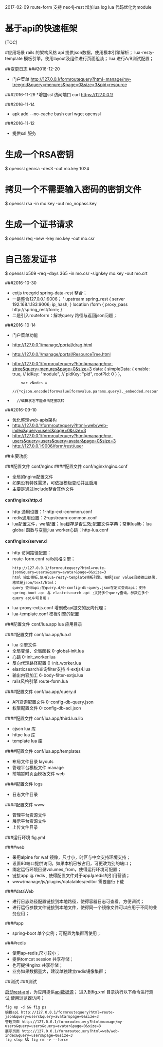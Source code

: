 2017-02-09
    route-form 支持 neo4j-rest
    增加lua log
    lua 代码优化为module
    
    
基于api的快速框架
=========================


[TOC]

#应用场景
rails 的架构风格
api 提供json数据，使用模本引擎解析；
lua-resty-template 模板引擎，使用layout及组件进行页面组装；
lua 进行A/B测试配置；


##变更日志
###2016-12-20
* 门户菜单
  http://127.0.0.1/formroutequery?html=manage/my-treegrid&query=menures&page=0&size=3&pid=resource

###2016-11-29
*增加ssl 访问端口 curl https://127.0.0.1/

###2016-11-14
* apk add --no-cache   bash  curl  wget openssl


###2016-11-12
* 提供ssl 服务
# 生成一个RSA密钥 
$ openssl genrsa -des3 -out mo.key 1024
# 拷贝一个不需要输入密码的密钥文件
$ openssl rsa -in mo.key -out mo_nopass.key
# 生成一个证书请求
$ openssl req -new -key mo.key -out mo.csr
# 自己签发证书
$ openssl x509 -req -days 365 -in mo.csr -signkey mo.key -out mo.crt


###2016-10-30
*   extjs treegrid spring-data-rest 整合；
*   一是整合127.0.0.1:9006；
'
upstream spring_rest {
    server 192.168.1.183:9006;
      ip_hash;
}
location /form {
  proxy_pass http://spring_rest/form;
}
'
*   二是引入routeform：解决query 路径与返回json问题；



###2016-10-14
*   门户菜单功能
*   http://127.0.0.1/manage/portal/drag.html
*   http://127.0.0.1/manage/portal/ResourceTree.html
*   http://127.0.0.1/formroutequery?html=manage/my-ztree&query=menures&page=0&size=3
        data: {
            simpleData: {
                enable: true,
//                idKey: "module",
//                pIdKey: "pid",
                rootPId: 0
            }
        },
        
            var zNodes =
                    //{*cjson.encode(formvalue[formvalue.params.query]._embedded.resource)*};
*       //编辑状态不能点击链接跳转
                    

###2016-09-10
*   优化整理web-apis架构
*   http://127.0.0.1/formroutequery?html=web/web-index&query=users&page=0&size=3
*   http://127.0.0.1/formroutequery?html=manage/my-users&query=users&query=avatar&page=0&size=3
*   http://127.0.0.1:9006/form/rest/user



##主要功能


###配置文件 conf/nginx
####配置文件 conf/nginx/nginx.conf
-   全局的nginx配置文件
-   如果没有特殊需求，可依据模板变动并且启用
-   主要是通过include整合其他文件

#### conf/nginx/http.d
-   http 通用设置：1-http-ext-common.conf
-   redis通用设置：2-upstream-common.conf
-   lua配置文件，waf配置；lua缓存是否生效;配置文件字典；常用lualib；lua global 函数与变量;lua worker心跳：http-lua.conf

#### conf/nginx/server.d
-   http 访问路径配置：
-   route-form.conf rails风格引擎；
    ```
    http://127.0.0.1/formroutequery?html=route-json&query=users&query=avatar&page=0&size=3
    html 输出模板,使用lua-resty-template模板引擎，根据json value组装输出结果,格式是json/text/html；
    query 查询api;在query.d/0-config-db-query.json在定义查询api；支持spring-boot api 与 elastcisearch api ;支持多个query查询，参数在多个query api中可复用；
    
    ```
-   lua-proxy-extjs.conf  增删改api提交的反向代理；
-   lua-template.conf 模板引擎的配置

###配置文件 conf/lua.app
lua 应用目录

####配置文件 conf/lua.app/lua.d
-   lua 引擎文件
-   全局变量、全局函数 0-global-init.lua
-   心跳  0-init_worker.lua
-   反向代理路径配置 0-init_worker.lua
-   elasticsearch查询filter支持 4-extjs4.lua
-   输出内容加工 6-body-filter-extjs.lua
-   rails风格引擎 route-form.lua

####配置文件 conf/lua.app/query.d
-   API查询配置文件 0-config-db-query.json
-   权限配置文件  0-config-db-acl.json

####配置文件 conf/lua.app/third.lua.lib
-   cjson lua 库
-   httpc   lua 库
-   template lua 库

####配置文件 conf/lua.app/templates
-   布局文件目录 layouts
-   管理平台模板文件 manage
-   前端暂时页面模板文件 web

####配置文件 logs
-   日志文件目录

####配置文件 www
-   管理平台资源文件
-   展示平台资源文件
-   上传文件目录


###运行环境 fig.yml

####web
-   采用alpine for waf 镜像，尺寸小，时区与中文支持环境支持；
-   设置80端口提供访问，如果本机已被占用，可更改为别的端口；
-   绑定运行环境目录volumes_from，使得运行环境可配置；
-   链接app 与 redis , 使得配置文件对于app与redis的引用营销；
-   www/manage/js/plugins/datatables/editor 需要自行下载

####dataWeb
-   进行日志路径配置链接到本地路径，使得容器日志可查看，方便调试；
-   进行运行参数文件链接到本地文件，使得同一个镜像文件可以应用于不同的业务应用；

####app
-   spring-boot 单个实例；可配置为集群再使用；

####redis
-   使用ap-redis,尺寸较小；
-   提供tomcat session 共享存储；
-   也可提供nginx 共享存储；
-   业务如果数据量大，建议单独建立redis镜像集群；



##测试
###测试

[启动rest-api]((https://github.com/supermy/rest-api))，为应用提供[api数据源](http://127.0.0.1:9006/form/rest/user)；
进入到fig.xml 目录执行以下命令进行测试,使用浏览器访问；

    fig up -d && fig ps
    编排api http://127.0.0.1/formroutequery?html=route-json&query=users&query=avatar&page=0&size=3
    管理页面 http://127.0.0.1/formroutequery?html=manage/my-users&query=users&query=avatar&page=0&size=3
    展示页面 http://127.0.0.1/formroutequery?html=web/web-index&query=users&page=0&size=3
    fig stop && fig rm -v --force
    